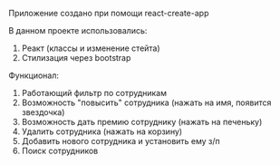 Приложение создано при помощи react-create-app

В данном проекте использовались:

1. Реакт (классы и изменение стейта)
2. Стилизация через bootstrap

Функционал:

1. Работающий фильтр по сотрудникам
2. Возможность "повысить" сотрудника (нажать на имя, появится звездочка)
3. Возможность дать премию сотруднику (нажать на печеньку)
4. Удалить сотрудника (нажать на корзину)
5. Добавить нового сотрудника и установить ему з/п
6. Поиск сотрудников
